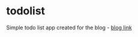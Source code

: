 # todolist

Simple todo list app created for the blog - [blog link](https://medium.com/@subroto.2003/a-guide-to-flutter-internals-ce8d64d01c50)

